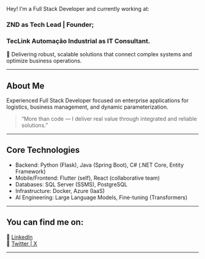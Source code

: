 Hey! I'm a Full Stack Developer and currently working at:
### ZND as Tech Lead | Founder;
###  TecLink Automação Industrial as IT Consultant.

🚀 Delivering robust, scalable solutions that connect complex systems and optimize business operations.

---

## About Me

Experienced Full Stack Developer focused on enterprise applications for logistics, business management, and dynamic parameterization.
> “More than code — I deliver real value through integrated and reliable solutions.”
---

## Core Technologies

- Backend: Python (Flask), Java (Spring Boot), C# (.NET Core, Entity Framework)  
- Mobile/Frontend: Flutter (self), React (collaborative team)
- Databases: SQL Server (SSMS), PostgreSQL  
- Infrastructure: Docker, Azure (IaaS)
- AI Engineering: Large Language Models, Fine-tuning (Transformers)

--- 

## You can find me on:

🔗 [LinkedIn](https://linkedin.com/in/ericzanardi)  
🔗 [Twitter | X](https://x.com/ericznd)

---


